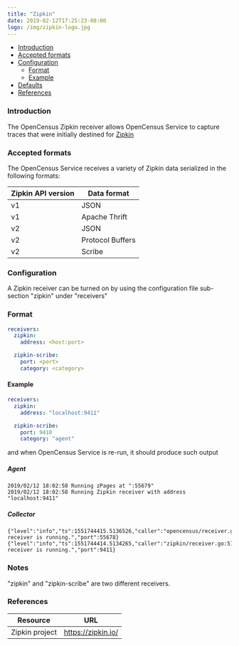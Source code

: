 ```yaml
---
title: "Zipkin"
date: 2019-02-12T17:25:23-08:00
logo: /img/zipkin-logo.jpg
---
```


- [Introduction](#introduction)
- [Accepted formats](#accepted-formats)
- [Configuration](#configuration)
    - [Format](#format)
    - [Example](#example)
- [Defaults](#defaults)
- [References](#references)

### Introduction
The OpenCensus Zipkin receiver allows OpenCensus Service to capture traces
that were initially destined for [Zipkin](https://zipkin.io/)

### Accepted formats

The OpenCensus Service receives a variety of Zipkin data serialized in the following formats:

Zipkin API version|Data format
---|---
v1|JSON
v1|Apache Thrift
v2|JSON
v2|Protocol Buffers
v2|Scribe

### Configuration
A Zipkin receiver can be turned on by using the configuration file sub-section "zipkin" under "receivers"

### Format

```yaml
receivers:
  zipkin:
    address: <host:port>

  zipkin-scribe:
    port: <port>
    category: <category>
```

#### Example

```yaml
receivers:
  zipkin:
    address: "localhost:9411"

  zipkin-scribe:
    port: 9410
    category: "agent"
```

and when OpenCensus Service is re-run, it should produce such output

##### Agent

```shell
2019/02/12 18:02:58 Running zPages at ":55679"
2019/02/12 18:02:58 Running Zipkin receiver with address "localhost:9411"
```

##### Collector

```shell
{"level":"info","ts":1551744415.5136526,"caller":"opencensus/receiver.go:62","msg":"OpenCensus receiver is running.","port":55678}
{"level":"info","ts":1551744414.5134265,"caller":"zipkin/receiver.go:51","msg":"Zipkin receiver is running.","port":9411}
```

### Notes
"zipkin" and "zipkin-scribe" are two different receivers.

### References
Resource|URL
---|---
Zipkin project|https://zipkin.io/
